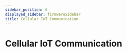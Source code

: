 ```yaml
---
sidebar_position: 6
displayed_sidebar: firmwareSidebar
title: Cellular IoT Communication
---
```


# Cellular IoT Communication

